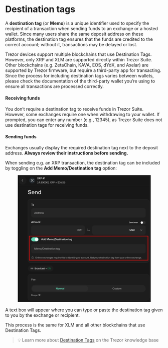 # Destination tags

A **destination tag** (or **Memo**) is a unique identifier used to specify the recipient of a transaction when sending funds to an exchange or a hosted wallet. Since many users share the same deposit address on these platforms, the destination tag ensures that the funds are credited to the correct account; without it, transactions may be delayed or lost.

Trezor devices support multiple blockchains that use Destination Tags. However, only XRP and XLM are supported directly within Trezor Suite. Other blockchains (e.g.  ZetaChain, KAVA, EOS, dYdX, and Axelar) are supported by Trezor firmware, but require a third-party app for transacting. Since the process for including destination tags varies between wallets, please check the documentation of the third-party wallet you’re using to ensure all transactions are processed correctly.

#### Receiving funds

You don’t require a destination tag to receive funds in Trezor Suite. However, some exchanges require one when withdrawing to your wallet. If prompted, you can enter any number (e.g., 12345), as Trezor Suite does not use destination tags for receiving funds.

#### Sending funds

Exchanges usually display the required destination tag next to the deposit address. **Always review their instructions before sending.**

When sending e.g. an XRP transaction, the destination tag can be included by toggling on the **Add Memo/Destination tag** option:&#x20;

<figure><img src="../../../.gitbook/assets/Destination_Tags2-HL.webp" alt=""><figcaption></figcaption></figure>

A text box will appear where you can type or paste the destination tag given to you by the exchange or recipient.

This process is the same for XLM and all other blockchains that use Destination Tags.

> 💡 Learn more about [Destination Tags](https://trezor.io/learn/supported-assets/xrp-xlm/destination-tags) on the Trezor knowledge base
